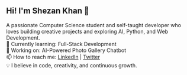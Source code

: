 ## Hi! I'm Shezan Khan 👋

A passionate Computer Science student and self-taught developer who loves building creative projects and exploring AI, Python, and Web Development.  
🌱 Currently learning: Full-Stack Development  
🔭 Working on: AI-Powered Photo Gallery Chatbot  
📫 How to reach me: [LinkedIn](https://www.linkedin.com/) | [Twitter](https://twitter.com/)  
💡 I believe in code, creativity, and continuous growth.
